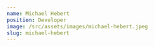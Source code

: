 ```yaml
---
name: Michael Hebert
position: Developer
image: /src/assets/images/michael-hebert.jpeg
slug: michael-hebert
---
```

